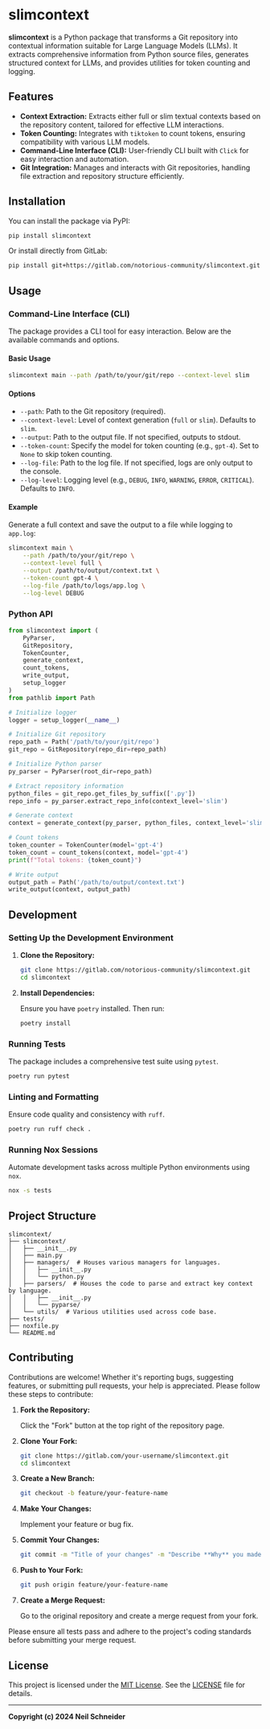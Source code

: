 # slimcontext

**slimcontext** is a Python package that transforms a Git repository into contextual information suitable for Large Language Models (LLMs). It extracts comprehensive information from Python source files, generates structured context for LLMs, and provides utilities for token counting and logging.

## Features

- **Context Extraction:** Extracts either full or slim textual contexts based on the repository content, tailored for effective LLM interactions.
- **Token Counting:** Integrates with `tiktoken` to count tokens, ensuring compatibility with various LLM models.
- **Command-Line Interface (CLI):** User-friendly CLI built with `Click` for easy interaction and automation.
- **Git Integration:** Manages and interacts with Git repositories, handling file extraction and repository structure efficiently.

## Installation

You can install the package via PyPI:

```bash
pip install slimcontext
```

Or install directly from GitLab:

```bash
pip install git+https://gitlab.com/notorious-community/slimcontext.git
```

## Usage

### Command-Line Interface (CLI)

The package provides a CLI tool for easy interaction. Below are the available commands and options.

#### Basic Usage

```bash
slimcontext main --path /path/to/your/git/repo --context-level slim
```

#### Options

- `--path`: Path to the Git repository (required).
- `--context-level`: Level of context generation (`full` or `slim`). Defaults to `slim`.
- `--output`: Path to the output file. If not specified, outputs to stdout.
- `--token-count`: Specify the model for token counting (e.g., `gpt-4`). Set to `None` to skip token counting.
- `--log-file`: Path to the log file. If not specified, logs are only output to the console.
- `--log-level`: Logging level (e.g., `DEBUG`, `INFO`, `WARNING`, `ERROR`, `CRITICAL`). Defaults to `INFO`.

#### Example

Generate a full context and save the output to a file while logging to `app.log`:

```bash
slimcontext main \
    --path /path/to/your/git/repo \
    --context-level full \
    --output /path/to/output/context.txt \
    --token-count gpt-4 \
    --log-file /path/to/logs/app.log \
    --log-level DEBUG
```

### Python API

```python
from slimcontext import (
    PyParser,
    GitRepository,
    TokenCounter,
    generate_context,
    count_tokens,
    write_output,
    setup_logger
)
from pathlib import Path

# Initialize logger
logger = setup_logger(__name__)

# Initialize Git repository
repo_path = Path('/path/to/your/git/repo')
git_repo = GitRepository(repo_dir=repo_path)

# Initialize Python parser
py_parser = PyParser(root_dir=repo_path)

# Extract repository information
python_files = git_repo.get_files_by_suffix(['.py'])
repo_info = py_parser.extract_repo_info(context_level='slim')

# Generate context
context = generate_context(py_parser, python_files, context_level='slim')

# Count tokens
token_counter = TokenCounter(model='gpt-4')
token_count = count_tokens(context, model='gpt-4')
print(f"Total tokens: {token_count}")

# Write output
output_path = Path('/path/to/output/context.txt')
write_output(context, output_path)
```

## Development

### Setting Up the Development Environment

1. **Clone the Repository:**

    ```bash
    git clone https://gitlab.com/notorious-community/slimcontext.git
    cd slimcontext
    ```

2. **Install Dependencies:**

    Ensure you have `poetry` installed. Then run:

    ```bash
    poetry install
    ```

### Running Tests

The package includes a comprehensive test suite using `pytest`.

```bash
poetry run pytest
```

### Linting and Formatting

Ensure code quality and consistency with `ruff`.

```bash
poetry run ruff check .
```

### Running Nox Sessions

Automate development tasks across multiple Python environments using `nox`.

```bash
nox -s tests
```

## Project Structure

```
slimcontext/
├── slimcontext/
│   ├── __init__.py
│   ├── main.py
│   ├── managers/  # Houses various managers for languages.
│   │   ├── __init__.py
│   │   └── python.py
│   ├── parsers/  # Houses the code to parse and extract key context by language.
│   │   ├── __init__.py
│   │   └── pyparse/
│   └── utils/  # Various utilities used across code base.
├── tests/ 
├── noxfile.py
└── README.md
```

## Contributing

Contributions are welcome! Whether it's reporting bugs, suggesting features, or submitting pull requests, your help is appreciated. Please follow these steps to contribute:

1. **Fork the Repository:**

    Click the "Fork" button at the top right of the repository page.

2. **Clone Your Fork:**

    ```bash
    git clone https://gitlab.com/your-username/slimcontext.git
    cd slimcontext
    ```

3. **Create a New Branch:**

    ```bash
    git checkout -b feature/your-feature-name
    ```

4. **Make Your Changes:**

    Implement your feature or bug fix.

5. **Commit Your Changes:**

    ```bash
    git commit -m "Title of your changes" -m "Describe **Why** you made this change."
    ```

6. **Push to Your Fork:**

    ```bash
    git push origin feature/your-feature-name
    ```

7. **Create a Merge Request:**

    Go to the original repository and create a merge request from your fork.

Please ensure all tests pass and adhere to the project's coding standards before submitting your merge request.

## License

This project is licensed under the [MIT License](LICENSE). See the [LICENSE](LICENSE) file for details.

---

**Copyright (c) 2024 Neil Schneider**